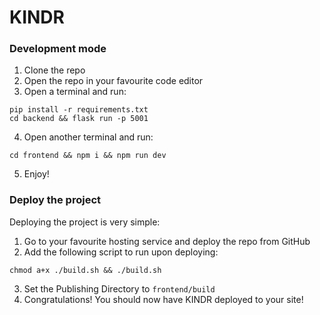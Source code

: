 # KINDR

### Development mode
1) Clone the repo
2) Open the repo in your favourite code editor
3) Open a terminal and run:
```
pip install -r requirements.txt
cd backend && flask run -p 5001
```
4) Open another terminal and run:
```
cd frontend && npm i && npm run dev
```
5) Enjoy!

### Deploy the project
Deploying the project is very simple:
1) Go to your favourite hosting service and deploy the repo from GitHub
2) Add the following script to run upon deploying:
```
chmod a+x ./build.sh && ./build.sh
```
3) Set the Publishing Directory to `frontend/build`
4) Congratulations! You should now have KINDR deployed to your site!
